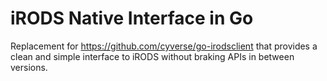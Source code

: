 # iRODS Native Interface in Go

Replacement for <https://github.com/cyverse/go-irodsclient> that provides a clean and simple interface to iRODS without braking APIs in between versions.

